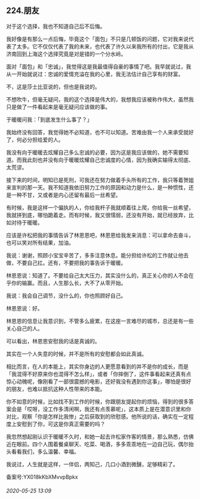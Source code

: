 ## 224.朋友
对于这个选择，我也不知道自己后不后悔。


我好像是有那么一点后悔，毕竟这个「面包」不只是几顿饭的问题，它对我来说代表了太多。它不仅仅代表了我的未来，也代表了许久以来我所有的付出，它是我从济南回到上海这个选择究竟是对是错的一个分水岭。


面对「面包」和「忠诚」，我觉得这是我最值得自豪的事情了吧。我早就说过，我从一开始就说过：忠诚的爱情充溢在我的心里，我无法估计自己享有的财富。


不，这是莎士比亚说的，但也是我说的。


不想吹牛，但毫无疑问，我的这个选择是伟大的，我想我应该被称作伟大，虽然我只是做了一件看起来是毫无疑问应该做的事。


于暖暖问我：「到底发生什么事了？」


我始终没有回答，我觉得她不必知道，也不可以知道。苦难由我一个人来承受就好了，何必分担给爱的人。


我没有向于暖暖去炫耀自己多么忠诚的必要，因为这是我应该做的，她不需要知道。而我此刻也并没有向于暖暖炫耀自己忠诚度的心情，因为我确实输得太彻底、太荒谬。


接下来的时间，明知已是死刑，可我还在努力做着手头所有的工作，我只等着贺姐来宣判的那一天。我不知道我依旧努力工作的原因和动力是什么，是一种惯性，还是一种不甘，又或者是内心还留有最后一丝希望。


有时候，我是这样一个偏执的人，你给我杆子我就顺着往上爬，你给我一丝希望，我就拼到底，哪怕跪着走。而有时候，我又很懦弱，还没有开始，就已经放弃，比如对待于暖暖。


应该是许松把我的事情告诉了林恩恩吧，林恩恩给我发来消息：可以拿命去奋斗，也可以笑对所有结果，加油。


我说：谢谢，照顾小宝宝辛苦了，多多注意休息。能分担给许松的工作就让他去做，不要自己扛。还有，不要把我的事告诉于暖暖。


林恩恩说：知道了。不要给自己太大压力，其实没什么的，真正关心你的人不会在乎你的输赢。而且，人生那么长，大不了从零开始。


我说：我会自己调节，没什么的，你也照顾好自己。


林恩恩说：好。


林恩恩的信息让我意识到，不管多么疲累，在这座一言难尽的城市，总还是有一些关心自己的人。


可以看出，林恩恩安慰我的话是真诚的。


其实在一个人失意的时候，并不是所有的安慰都会如此真诚。


相比而言，在人的本能上，其实你身边的人更愿意看到的并不是你的成长，而是「我混得不好原来你也混得不怎么样」，或者「你摔倒了，这件事看起来还真有点惊心动魄呢，像刚看了一部很震撼的电影，还好我没有遇到你这事」，哪怕是很好的朋友，也难以抵抗这种人性带来的本能。


你不如意的时候，比如找不到工作的时候，你跟朋友提起你的烦恼，得到的很多答案会是「哎呀，没工作多清闲啊，我还有点羡慕呢」，这本质上是在潜意识里和你对比，观察「你是怎样比我惨」之后获取到的欣慰感。他所说的话，确实在一定程度上安慰到了你，可这是你真正需要的吗？


我忽然想起刚认识于暖暖不久时，和她一起去许松家作客的情景，那么熟悉，仿佛近在眼前。四个人围着餐桌聊天、吃菜、喝酒，多多乖乖地在一边自己玩，偶尔抬头看看我们，多么温馨、幸福。


我说过，人生就是这样，一伴侣，两知己，几口小酒到微醺，足够精彩了。


备案号:YX018kKbXMvvpBpkx


###### 2020-05-25 13:09
